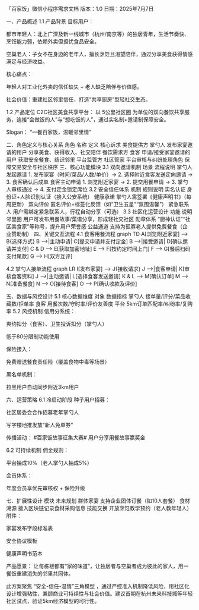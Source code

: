 「百家饭」微信小程序需求文档
版本：1.0
日期：2025年7月7日

一、产品概述
1.1 产品背景
目标用户：

都市年轻人：北上广深及新一线城市（杭州/南京等）的独居青年，生活节奏快、烹饪能力弱，依赖外卖但担忧食品安全。

空巢老人：子女不在身边的老年人，擅长烹饪且渴望陪伴，通过分享美食获得情感满足与经济收益。

核心痛点：

年轻人对工业化外卖的信任缺失 + 老人缺乏陪伴与价值感。

社会价值：重建社区邻里信任，打造“共享厨房”型轻社交生态。

1.2 产品定位
C2C社区美食共享平台：
以 5公里社区圈 为单位的双向餐饮共享服务，连接“会做饭的人”与“想吃饭的人”，通过实名制+邀请制保障安全。

Slogan： “一餐百家饭，温暖邻里情”

二、角色定义与核心关系
角色	名称	定义	核心诉求
美食提供方	掌勺人	发布家宴邀请的用户	分享美食、获得收入、社交陪伴
餐饮需求方	食客	申请/接受家宴邀请的用户	获取安全餐食、结识邻里
平台监管方	社区管家	平台审核与纠纷处理角色	保障交易安全与社区秩序
三、核心功能模块
3.1 双向邀请机制
场景	流程说明
掌勺人发起邀请	1. 发布家宴（时间/菜品/人数/单价）→ 2. 选择附近食客发送定向邀请 → 3. 食客确认后成单
食客主动申请	1. 浏览附近家宴 → 2. 提交用餐申请 → 3. 掌勺人审核通过 → 4. 支付定金锁定席位
3.2 安全信任体系
机制	规则说明
实名认证	身份证+人脸识别认证（接入公安系统）
健康承诺	掌勺人需签署《健康声明书》（每周更新）
双向评价	匿名评价+标签化反馈（如“卫生五星”“氛围温馨”）
紧急联系人	用户需绑定紧急联系人，行程自动分享（可选）
3.3 社区化运营设计
功能	说明
邻里圈	用户可发布用餐故事/菜谱分享，形成轻社交社区
勋章体系	“厨神认证”“社区美食家”等称号，提升用户荣誉感
公益通道	支持为孤寡老人提供免费餐食（企业赞助制）
四、关键交互流程
4.1 食客用餐流程
graph TD
  A[浏览附近家宴] --> B{选择方式}
  B -->|主动申请| C[提交申请并支付定金]
  B -->|接受邀请| D[确认邀请并支付]
  C & D --> E[获取加密地址]
  E --> F[按约定时间上门]
  F --> G[餐后扫码支付尾款]
  G --> H[双方互评]



4.2 掌勺人接单流程
graph LR
  I[发布家宴] --> J{接收请求}
  J -->|食客申请| K[审核食客资料]
  J -->|主动邀请| L[选择食客发送邀请]
  K & L --> M[确认订单]
  M --> N[准备餐食]
  N --> O[接待食客]
  O --> P[确认收款及评价]


五、数据与风控设计
5.1 核心数据维度
对象	数据指标
掌勺人	接单量/评分/菜品收藏数/拒单率
食客	用餐次数/守时率/评价友善度
平台	5km订单匹配率/纠纷率/复购率
5.2 风控机制
信用分系统：

爽约扣分（食客）、卫生投诉扣分（掌勺人）

低于80分限制功能使用

保险接入：

免费赠送餐食责任险（覆盖食物中毒等场景）

黑名单机制：

拉黑用户自动同步附近3km用户

六、运营策略
6.1 冷启动阶段
种子用户招募：

社区居委会合作招募老年掌勺人

写字楼地推发放“新人免单券”

传播活动：
#百家饭故事征集大赛# 用户分享用餐故事赢奖金

6.2 可持续机制
佣金规则：

平台抽成10%（老人掌勺人抽成5%）

会员体系：

年度会员享优先审核权 + 保险升级

七、扩展性设计
模块	未来规划
群体家宴	支持企业团体订餐（如10人套餐）
食材溯源	接入区块链记录食材采购信息
技能交换	开放烹饪教学预约（老人教年轻人）
附件：

家宴发布字段标准表

安全协议模板

健康声明书范本

产品愿景：
让每栋楼都有“家的味道”，让独居者与空巢者成为彼此的家人，用一餐饭重建消失的邻里共同体。

此方案聚焦 “安全-信任-温情”三角模型 ，通过严控准入机制降低风险，用社区化设计增强粘性，兼顾商业可持续性与社会价值。建议首期在杭州未来科技城等年轻社区试点，验证5km经济模型的可行性。
